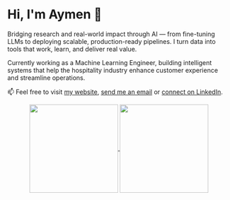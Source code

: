 # Hi, I'm Aymen 👋

Bridging research and real-world impact through AI — from fine-tuning LLMs to deploying scalable, production-ready pipelines. I turn data into tools that work, learn, and deliver real value.

Currently working as a Machine Learning Engineer, building intelligent systems that help the hospitality industry enhance customer experience and streamline operations.

📫 Feel free to visit [my website](https://aymenkrifa.github.io/), [send me an email](mailto:aymenkrifa@gmail.com) or [connect on LinkedIn](https://linkedin.com/in/aymenkrifa).

<div align="center">

<a href="https://github.com/anuraghazra/github-readme-stats">
  <img height=200 align="center" src="https://github-readme-stats.vercel.app/api?username=aymenkrifa&hide=contribs,issues&&show=prs_merged,prs_merged_percentage&rank_icon=github&show_icons=true&theme=default" />
</a>
<a href="https://github.com/anuraghazra/convoychat">
  <img height=200 align="center" src="https://github-readme-stats.vercel.app/api/top-langs/?username=aymenkrifa&hide_progress=true" />
</a>

</div>
